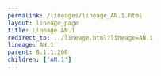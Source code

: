 ```yaml
---
permalink: /lineages/lineage_AN.1.html
layout: lineage_page
title: Lineage AN.1
redirect_to: ../lineage.html?lineage=AN.1
lineage: AN.1
parent: B.1.1.200
children: ['AN.1']
---
```

